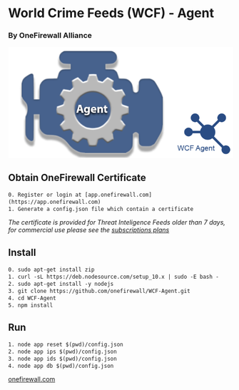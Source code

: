 # World Crime Feeds (WCF) - Agent
### By OneFirewall Alliance


![OneFirewall Logo](images/agent.png "OneFirewall Agent")

## Obtain OneFirewall Certificate
    0. Register or login at [app.onefirewall.com](https://app.onefirewall.com)
    1. Generate a config.json file which contain a certificate

*The certificate is provided for Threat Inteligence Feeds older than 7 days, for commercial use please see the [subscriptions plans](https://onefirewall.com/get-started/index.html)*


## Install
    0. sudo apt-get install zip
    1. curl -sL https://deb.nodesource.com/setup_10.x | sudo -E bash -
    2. sudo apt-get install -y nodejs
    3. git clone https://github.com/onefirewall/WCF-Agent.git
    4. cd WCF-Agent
    5. npm install


## Run
    1. node app reset $(pwd)/config.json 
    2. node app ips $(pwd)/config.json 
    3. node app ids $(pwd)/config.json 
    4. node app db $(pwd)/config.json 

[onefirewall.com](https://onefirewall.com?tag=github-wcf-agent)